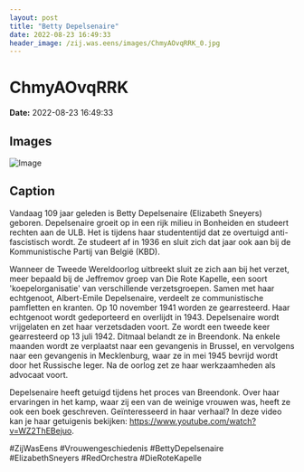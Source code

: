 ```yaml
---
layout: post
title: "Betty Depelsenaire"
date: 2022-08-23 16:49:33
header_image: /zij.was.eens/images/ChmyAOvqRRK_0.jpg
---
```


# ChmyAOvqRRK

**Date:** 2022-08-23 16:49:33

## Images

![Image](/zij.was.eens/images/ChmyAOvqRRK_0.jpg)

## Caption

Vandaag 109 jaar geleden is Betty Depelsenaire (Elizabeth Sneyers) geboren. Depelsenaire groeit op in een rijk milieu in Bonheiden en studeert rechten aan de ULB. Het is tijdens haar studententijd dat ze overtuigd anti-fascistisch wordt. Ze studeert af in 1936 en sluit zich dat jaar ook aan bij de Kommunistische Partij van België (KBD).

Wanneer de Tweede Wereldoorlog uitbreekt sluit ze zich aan bij het verzet, meer bepaald bij de Jeffremov groep van Die Rote Kapelle, een soort 'koepelorganisatie' van verschillende verzetsgroepen. Samen met haar echtgenoot, Albert-Emile Depelsenaire, verdeelt ze communistische pamfletten en kranten. Op 10 november 1941 worden ze gearresteerd. Haar echtgenoot wordt gedeporteerd en overlijdt in 1943. Depelsenaire wordt vrijgelaten en zet haar verzetsdaden voort. Ze wordt een tweede keer gearresteerd op 13 juli 1942. Ditmaal belandt ze in Breendonk. Na enkele maanden wordt ze verplaatst naar een gevangenis in Brussel, en vervolgens naar een gevangenis in Mecklenburg, waar ze in mei 1945 bevrijd wordt door het Russische leger. Na de oorlog zet ze haar werkzaamheden als advocaat voort.

Depelsenaire heeft getuigd tijdens het proces van Breendonk. Over haar ervaringen in het kamp, waar zij een van de weinige vrouwen was, heeft ze ook een boek geschreven. Geïnteresseerd in haar verhaal? In deze video kan je haar getuigenis bekijken: https://www.youtube.com/watch?v=WZ2ThEBejuo. 

#ZijWasEens #Vrouwengeschiedenis #BettyDepelsenaire #ElizabethSneyers #RedOrchestra #DieRoteKapelle

